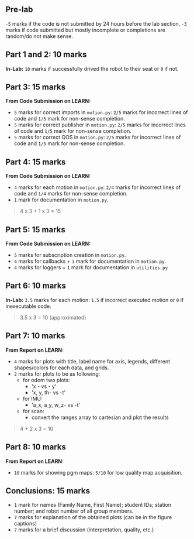 ## Pre-lab
```-5``` marks if the code is not submitted by 24 hours before the lab section.
```-3``` marks if code submitted but mostly incomplete or completions are random/do not make sense.

## Part 1 and 2: 10 marks
**In-Lab:**
```10``` marks if successfully drived the robot to their seat or ```0``` if not.

## Part 3: 15 marks
 **From Code Submission on LEARN:**
- ```5``` marks for correct imports in ```motion.py```: ```2/5``` marks for incorrect lines of code and ```1/5``` mark for non-sense completion.
- ```5``` marks for correct publisher in ```motion.py```: ```2/5``` marks for incorrect lines of code and ```1/5``` mark for non-sense completion.
- ```5``` marks for correct QOS in ```motion.py```: ```2/5``` marks for incorrect lines of code and ```1/5``` mark for non-sense completion.

## Part 4: 15 marks
**From Code Submission on LEARN:**
- ```4``` marks for each motion in ```motion.py```: ```2/4``` marks for incorrect lines of code and ```1/4``` marks for non-sense completion.
- ```1``` mark for documentation in ```motion.py```.

> 4 x 3 + 1 x 3 = 15

## Part 5: 15 marks
 **From Code Submission on LEARN:**
- ```5``` marks for subscription creation in ```motion.py```. 
- ```4``` marks for callbacks + ```1``` mark for documentation in ```motion.py```.
- ```4``` marks for loggers + ```1``` mark for documentation in ```utilities.py``` 

## Part 6: 10 marks
**In-Lab:**
```3.5``` marks for each motion: ```1.5``` if incorrect executed motion or ```0``` if inexecutable code.
> 3.5 x 3 = 10 (approximated)

## Part 7: 10 marks
 **From Report on LEARN:**
- ```4``` marks for plots with title, label name for axis, legends, different shapes/colors for each data, and grids.
- ```2``` marks for plots to be as following:
    - for odom two plots:
        - 'x - vs - y' 
        - 'x, y, th- vs -t'
    - for IMU:
        - 'a_x, a_y, w_z- vs -t'
    - for scan:
        - convert the ranges array to cartesian and plot the results



> 4 + 2 x 3 = 10 

## Part 8: 10 marks
**From Report on LEARN:**
- ```10``` marks for showing pgm maps: ```5/10``` for low quality map acquisition.
  
## Conclusions: 15 marks
- ```1``` mark for names (Family Name, First Name); student IDs; station number; and robot number of all group members. 
- ```7``` marks for explanation of the obtained plots (can be in the figure captions)
- ```7``` marks for a brief discussion (interpretation, quality, etc.)
